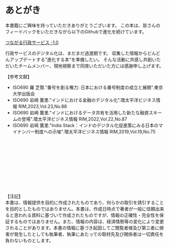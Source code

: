 # あとがき

本書籍にご興味を持っていただきありがとうございます。
この本は、皆さんのフィードバックをいただきながら以下のGithubで進化を続けています。

[つながる行政サービス -1.0](https://github.com/MotoyaTakashi/connected-onestop-in-gov-info)

行政サービスのデジタル化は、まだまだ過渡期です。
収集した情報からどんどんアップデートする"進化する本"を準備したい。
そんな活動に共感し共創いただいたチームメンバー、現地視察まで同席いただいた方には感謝申し上げます。

【参考文献】

- ISO690 羅 芝賢."番号を創る権力: 日本における番号制度の成立と展開".東京大学出版会
- ISO690 岩崎 薫里."インドにおける金融のデジタル化".環太平洋ビジネス情報 RIM,2023,Vol.23,No.88
- ISO690 岩崎 薫里."インドにおけるデータ共有を活用した新たな融資スキームの登場".環太平洋ビジネス情報 RIM,2022,Vol.22,No.87
- ISO690 岩崎 薫里."India Stack：インドのデジタル化促進策にみる日本のマイナンバー制度への示唆".環太平洋ビジネス情報 RIM,2019,Vol.19,No.75

<br>
<br>
<br>
<br>
<br>
<br>
<br>
<br>
<br>
<br>
【注記】<br>
本書は、情報提供を目的に作成されたものであり、何らかの取引を誘引することを目的としたものではありません。本書は、作成日時点で著者が一般に信頼出来ると思われる資料に基づいて作成されたものですが、情報の正確性・完全性を保証するものではありません。また、情報の内容は、経済情勢等の変化により変更されることがあります。本書の情報に基づき起因してご閲覧者様及び第三者に損害が発生したとしても執筆者、執筆にあたっての取材先及び関係者は一切責任を負わないものとします。